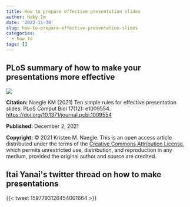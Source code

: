 ```yaml
---
title: How to prepare effective presentation slides
author: Haky Im
date: '2022-11-30'
slug: how-to-prepare-effective-presentation-slides
categories:
  - how to
tags: []
---
```


## PLoS summary of how to make your presentations more effective

![](https://journals.plos.org/ploscompbiol/article/figure/image?size=large&id=10.1371/journal.pcbi.1009554.g001)


**Citation:** Naegle KM (2021) Ten simple rules for effective presentation slides. PLoS Comput Biol 17(12): e1009554. https://doi.org/10.1371/journal.pcbi.1009554

**Published:**  December 2, 2021

**Copyright:**  © 2021 Kristen M. Naegle. This is an open access article distributed under the terms of the [Creative Commons Attribution License](http://creativecommons.org/licenses/by/4.0/), which permits unrestricted use, distribution, and reproduction in any medium, provided the original author and source are credited.


## Itai Yanai's twitter thread on how to make presentations

{{< tweet 1597793126454001664 >}} 

